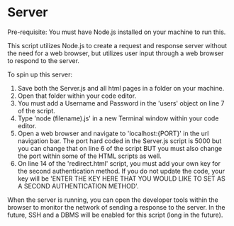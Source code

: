 # Server

Pre-requisite: You must have Node.js installed on your machine to run this. 

This script utilizes Node.js to create a request and response server without the need for a web browser, but utilizes user input through a web browser to respond to the server.

To spin up this server:
  1. Save both the Server.js and all html pages in a folder on your machine. 
  2. Open that folder within your code editor.
  3. You must add a Username and Password in the 'users' object on line 7 of the script.
  4. Type 'node (filename).js' in a new Terminal window within your code editor.
  5. Open a web browser and navigate to 'localhost:{PORT}' in the url navigation bar. The port hard coded in the Server.js script is 5000 but you can change that on line 6 of the script BUT you must also change the port within some of the HTML scripts as well.
  6. On line 14 of the 'redirect.html' script, you must add your own key for the second authentication method. If you do not update the code, your key will be 'ENTER THE KEY HERE THAT YOU WOULD LIKE TO SET AS A SECOND AUTHENTICATION METHOD'.

When the server is running, you can open the developer tools within the browser to monitor the network of sending a response to the server. In the future, SSH and a DBMS will be enabled for this script (long in the future).
  

